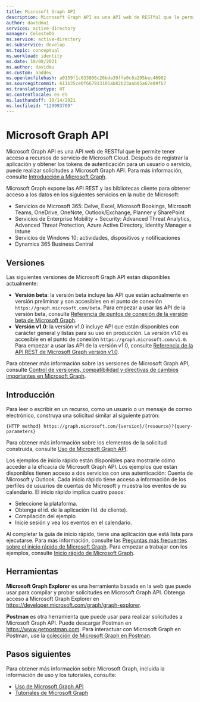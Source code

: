 ```yaml
---
title: Microsoft Graph API
description: Microsoft Graph API es una API web de RESTful que le permite tener acceso a recursos de servicio de Microsoft Cloud.
author: davidmu1
services: active-directory
manager: CelesteDG
ms.service: active-directory
ms.subservice: develop
ms.topic: conceptual
ms.workload: identity
ms.date: 10/08/2021
ms.author: davidmu
ms.custom: aaddev
ms.openlocfilehash: a0159f1c633806c26bda39ffe0c8a295bec46982
ms.sourcegitcommit: 611b35ce0f667913105ab82b23aab05a67e89fb7
ms.translationtype: HT
ms.contentlocale: es-ES
ms.lasthandoff: 10/14/2021
ms.locfileid: "129993709"
---
```

# <a name="microsoft-graph-api"></a>Microsoft Graph API

Microsoft Graph API es una API web de RESTful que le permite tener acceso a recursos de servicio de Microsoft Cloud. Después de registrar la aplicación y obtener los tokens de autenticación para un usuario o servicio, puede realizar solicitudes a Microsoft Graph API. Para más información, consulte [Introducción a Microsoft Graph](/graph/overview).

Microsoft Graph expone las API REST y las bibliotecas cliente para obtener acceso a los datos en los siguientes servicios en la nube de Microsoft:

- Servicios de Microsoft 365: Delve, Excel, Microsoft Bookings, Microsoft Teams, OneDrive, OneNote, Outlook/Exchange, Planner y SharePoint
- Servicios de Enterprise Mobility + Security: Advanced Threat Analytics, Advanced Threat Protection, Azure Active Directory, Identity Manager e Intune
- Servicios de Windows 10: actividades, dispositivos y notificaciones
- Dynamics 365 Business Central

## <a name="versions"></a>Versiones

Las siguientes versiones de Microsoft Graph API están disponibles actualmente:

- **Versión beta**: la versión beta incluye las API que están actualmente en versión preliminar y son accesibles en el punto de conexión `https://graph.microsoft.com/beta`. Para empezar a usar las API de la versión beta, consulte [Referencia de puntos de conexión de la versión beta de Microsoft Graph](/graph/api/overview?view=graph-rest-beta&preserve-view=true).
- **Versión v1.0**: la versión v1.0 incluye API que están disponibles con carácter general y listas para su uso en producción. La versión v1.0 es accesible en el punto de conexión `https://graph.microsoft.com/v1.0`. Para empezar a usar las API de la versión v1.0, consulte [Referencia de la API REST de Microsoft Graph versión v1.0](/graph/api/overview?view=graph-rest-1.0&preserve-view=true).

Para obtener más información sobre las versiones de Microsoft Graph API, consulte [Control de versiones, compatibilidad y directivas de cambios importantes en Microsoft Graph](/graph/versioning-and-support).


## <a name="get-started"></a>Introducción

Para leer o escribir en un recurso, como un usuario o un mensaje de correo electrónico, construya una solicitud similar al siguiente patrón:

`{HTTP method} https://graph.microsoft.com/{version}/{resource}?{query-parameters}`

Para obtener más información sobre los elementos de la solicitud construida, consulte [Uso de Microsoft Graph API](/graph/use-the-api).

Los ejemplos de inicio rápido están disponibles para mostrarle cómo acceder a la eficacia de Microsoft Graph API. Los ejemplos que están disponibles tienen acceso a dos servicios con una autenticación: Cuenta de Microsoft y Outlook. Cada inicio rápido tiene acceso a información de los perfiles de usuarios de cuentas de Microsoft y muestra los eventos de su calendario.
El inicio rápido implica cuatro pasos:

- Seleccione la plataforma.
- Obtenga el id. de la aplicación (Id. de cliente).
- Compilación del ejemplo
- Inicie sesión y vea los eventos en el calendario.

Al completar la guía de inicio rápido, tiene una aplicación que está lista para ejecutarse. Para más información, consulte las [Preguntas más frecuentes sobre el inicio rápido de Microsoft Graph](/graph/quick-start-faq). Para empezar a trabajar con los ejemplos, consulte [Inicio rápido de Microsoft Graph](https://developer.microsoft.com/graph/quick-start).

## <a name="tools"></a>Herramientas

**Microsoft Graph Explorer** es una herramienta basada en la web que puede usar para compilar y probar solicitudes en Microsoft Graph API. Obtenga acceso a Microsoft Graph Explorer en https://developer.microsoft.com/graph/graph-explorer.

**Postman** es otra herramienta que puede usar para realizar solicitudes a Microsoft Graph API. Puede descargar Postman en https://www.getpostman.com. Para interactuar con Microsoft Graph en Postman, use la [colección de Microsoft Graph en Postman](/graph/use-postman).

## <a name="next-steps"></a>Pasos siguientes

Para obtener más información sobre Microsoft Graph, incluida la información de uso y los tutoriales, consulte:

- [Uso de Microsoft Graph API](/graph/use-the-api)
- [Tutoriales de Microsoft Graph](/graph/tutorials)
